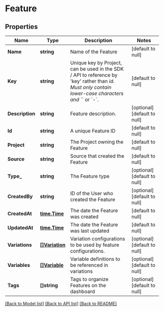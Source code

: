# Feature

## Properties
Name | Type | Description | Notes
------------ | ------------- | ------------- | -------------
**Name** | **string** | Name of the Feature | [default to null]
**Key** | **string** | Unique key by Project, can be used in the SDK / API to reference by &#x27;key&#x27; rather than _id. Must only contain lower-case characters and &#x60;_&#x60; or &#x60;-&#x60;. | [default to null]
**Description** | **string** | Feature description. | [optional] [default to null]
**Id** | **string** | A unique Feature ID | [default to null]
**Project** | **string** | The Project owning the Feature | [default to null]
**Source** | **string** | Source that created the Feature | [default to null]
**Type_** | **string** | The Feature type | [optional] [default to null]
**CreatedBy** | **string** | ID of the User who created the Feature | [optional] [default to null]
**CreatedAt** | [**time.Time**](time.Time.md) | The date the Feature was created | [default to null]
**UpdatedAt** | [**time.Time**](time.Time.md) | The date the Feature was last updated | [default to null]
**Variations** | [**[]Variation**](Variation.md) | Variation configurations to be used by feature configurations. | [optional] [default to null]
**Variables** | [**[]Variable**](Variable.md) | Variable definitions to be referenced in variations | [optional] [default to null]
**Tags** | **[]string** | Tags to organize Features on the dashboard | [optional] [default to null]

[[Back to Model list]](../README.md#documentation-for-models) [[Back to API list]](../README.md#documentation-for-api-endpoints) [[Back to README]](../README.md)

